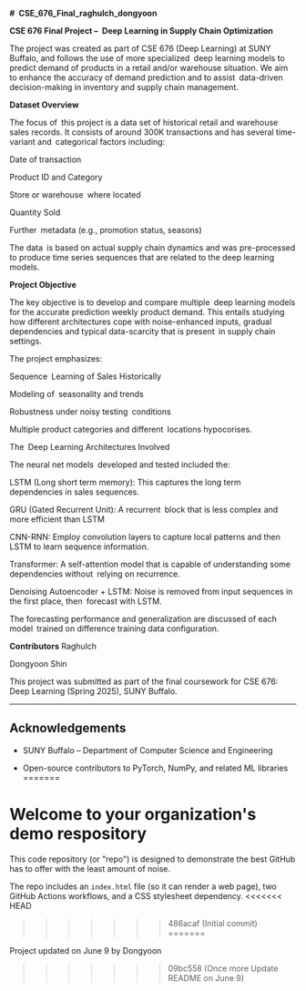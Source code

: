 **# CSE_676_Final_raghulch_dongyoon**

**CSE 676 Final Project – Deep Learning in Supply Chain Optimization**

The project was created as part of CSE 676 (Deep Learning) at SUNY Buffalo, and follows the use of more specialized deep learning models to predict demand of products in a retail and/or warehouse situation. We aim to enhance the accuracy of demand prediction and to assist data-driven decision-making in inventory and supply chain management.

**Dataset Overview**

The focus of this project is a data set of historical retail and warehouse sales records. It consists of around 300K transactions and has several time-variant and categorical factors including:

Date of transaction

Product ID and Category

Store or warehouse where located

Quantity Sold

Further metadata (e.g., promotion status, seasons)

The data is based on actual supply chain dynamics and was pre-processed to produce time series sequences that are related to the deep learning models.

**Project Objective**

The key objective is to develop and compare multiple deep learning models for the accurate prediction weekly product demand. This entails studying how different architectures cope with noise-enhanced inputs, gradual dependencies and typical data-scarcity that is present in supply chain settings.

The project emphasizes:

Sequence Learning of Sales Historically

Modeling of seasonality and trends

Robustness under noisy testing conditions

Multiple product categories and different locations hypocorises.

The Deep Learning Architectures Involved

The neural net models developed and tested included the:

LSTM (Long short term memory): This captures the long term dependencies in sales sequences.

GRU (Gated Recurrent Unit): A recurrent block that is less complex and more efficient than LSTM

CNN-RNN: Employ convolution layers to capture local patterns and then LSTM to learn sequence information.

Transformer: A self-attention model that is capable of understanding some dependencies without relying on recurrence.

Denoising Autoencoder + LSTM: Noise is removed from input sequences in the first place, then forecast with LSTM.

The forecasting performance and generalization are discussed of each model trained on difference training data configuration.

**Contributors**
Raghulch

Dongyoon Shin

This project was submitted as part of the final coursework for CSE 676: Deep Learning (Spring 2025), SUNY Buffalo.

---

## Acknowledgements

- SUNY Buffalo – Department of Computer Science and Engineering   

- Open-source contributors to PyTorch, NumPy, and related ML libraries
=======
# Welcome to your organization's demo respository
This code repository (or "repo") is designed to demonstrate the best GitHub has to offer with the least amount of noise.

The repo includes an `index.html` file (so it can render a web page), two GitHub Actions workflows, and a CSS stylesheet dependency.
<<<<<<< HEAD
>>>>>>> 486acaf (Initial commit)
=======

Project updated on June 9 by Dongyoon
>>>>>>> 09bc558 (Once more Update README on June 9)
